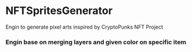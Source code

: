 # NFTSpritesGenerator
Engin to generate pixel arts inspired by CryptoPunks NFT Project

### Engin base on merging layers and given color on specific item

